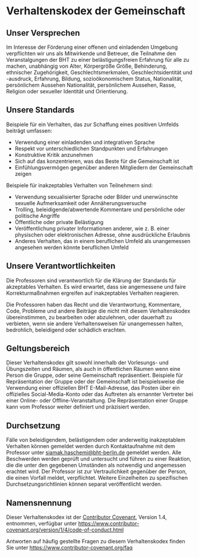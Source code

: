 # Verhaltenskodex der Gemeinschaft

## Unser Versprechen

Im Interesse der Förderung einer offenen und einladenden Umgebung verpflichten wir uns als Mitwirkende und Betreuer, die Teilnahme den Veranstalgungen der BHT
zu einer belästigungsfreien Erfahrung für alle zu machen, unabhängig von Alter, Körpergröße Größe, Behinderung, ethnischer Zugehörigkeit, Geschlechtsmerkmalen, 
Geschlechtsidentität und -ausdruck, Erfahrung, Bildung, sozioökonomischem Status, Nationalität, persönlichem Aussehen Nationalität, persönlichem Aussehen, 
Rasse, Religion oder sexueller Identität und Orientierung.

## Unsere Standards

Beispiele für ein Verhalten, das zur Schaffung eines positiven Umfelds beiträgt
umfassen:

* Verwendung einer einladenden und integrativen Sprache
* Respekt vor unterschiedlichen Standpunkten und Erfahrungen
* Konstruktive Kritik anzunehmen
* Sich auf das konzentrieren, was das Beste für die Gemeinschaft ist
* Einfühlungsvermögen gegenüber anderen Mitgliedern der Gemeinschaft zeigen

Beispiele für inakzeptables Verhalten von Teilnehmern sind:

* Verwendung sexualisierter Sprache oder Bilder und unerwünschte sexuelle Aufmerksamkeit oder Annäherungsversuche
* Trolling, beleidigende/abwertende Kommentare und persönliche oder politische Angriffe
* Öffentliche oder private Belästigung
* Veröffentlichung privater Informationen anderer, wie z. B. einer physischen oder elektronischen Adresse, ohne ausdrückliche Erlaubnis
* Anderes Verhalten, das in einem beruflichen Umfeld als unangemessen angesehen werden könnte beruflichen Umfeld

## Unsere Verantwortlichkeiten

Die Professoren sind verantwortlich für die Klärung der Standards für akzeptables Verhalten.
Es wird erwartet, dass sie angemessene und faire Korrekturmaßnahmen ergreifen auf inakzeptables Verhalten reagieren.

Die Professoren haben das Recht und die Verantwortung, Kommentare, Code, Probleme und andere Beiträge die nicht mit 
diesem Verhaltenskodex übereinstimmen, zu bearbeiten oder abzulehnen, oder dauerhaft zu verbieten, wenn sie andere 
Verhaltensweisen für unangemessen halten, bedrohlich, beleidigend oder schädlich erachten.

## Geltungsbereich

Dieser Verhaltenskodex gilt sowohl innerhalb der Vorlesungs- und Übungszeiten und Räumen, als auch in öffentlichen Räumen
wenn eine Person die Gruppe, oder seine Gemeinschaft repräsentiert. Beispiele für Repräsentation der Gruppe oder der Gemeinschaft 
ist beispielsweise die Verwendung einer offiziellen BHT E-Mail-Adresse, das Posten über ein offizielles Social-Media-Konto oder das 
Auftreten als ernannter Vertreter bei einer Online- oder Offline-Veranstaltung. Die Repräsentation einer Gruppe kann
vom Professor weiter definiert und präzisiert werden.

## Durchsetzung

Fälle von beleidigendem, belästigendem oder anderweitig inakzeptablem Verhalten können gemeldet werden
durch Kontaktaufnahme mit dem Professor unter siamak.haschemi@bht-berlin.de gemeldet werden. Alle
Beschwerden werden geprüft und untersucht und führen zu einer Reaktion, die die unter den gegebenen Umständen 
als notwendig und angemessen erachtet wird. Der Professor ist zur Vertraulichkeit gegenüber der Person, die einen Vorfall meldet, verpflichtet.
Weitere Einzelheiten zu spezifischen Durchsetzungsrichtlinien können separat veröffentlicht werden.

## Namensnennung

Dieser Verhaltenskodex ist der [Contributor Covenant][Homepage], Version 1.4, entnommen,
verfügbar unter https://www.contributor-covenant.org/version/1/4/code-of-conduct.html

[Homepage]: https://www.contributor-covenant.org

Antworten auf häufig gestellte Fragen zu diesem Verhaltenskodex finden Sie unter
https://www.contributor-covenant.org/faq
